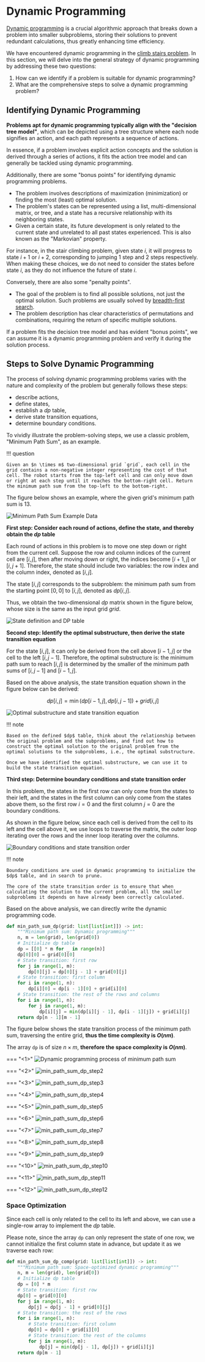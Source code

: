 # Dynamic Programming

<u>Dynamic programming</u> is a crucial algorithmic approach that breaks down a problem into smaller subproblems, storing their solutions to prevent redundant calculations, thus greatly enhancing time efficiency.

We have encountered dynamic programming in the [climb stairs problem](climb_stairs.md#method-3-dynamic-programming). In this section, we will delve into the general strategy of dynamic programming by addressing these two questions:
1. How can we identify if a problem is suitable for dynamic programming?
2. What are the comprehensive steps to solve a dynamic programming problem?

## Identifying Dynamic Programming

**Problems apt for dynamic programming typically align with the "decision tree model"**, which can be depicted using a tree structure where each node signifies an action, and each path represents a sequence of actions.

In essence, if a problem involves explicit action concepts and the solution is derived through a series of actions, it fits the action tree model and can generally be tackled using dynamic programming.

Additionally, there are some "bonus points" for identifying dynamic programming problems.

- The problem involves descriptions of maximization (minimization) or finding the most (least) optimal solution.
- The problem's states can be represented using a list, multi-dimensional matrix, or tree, and a state has a recursive relationship with its neighboring states.
- Given a certain state, its future development is only related to the current state and unrelated to all past states experienced. This is also known as the "Markovian" property.

For instance, in the stair climbing problem, given state $i$, it will progress to state $i+1$ or $i+2$, corresponding to jumping 1 step and 2 steps respectively. When making these choices, we do not need to consider the states before state $i$, as they do not influence the future of state $i$.

Conversely, there are also some "penalty points".

- The goal of the problem is to find all possible solutions, not just the optimal solution. Such problems are usually solved by [breadth-first search](bfs.md).
- The problem description has clear characteristics of permutations and combinations, requiring the return of specific multiple solutions.

If a problem fits the decision tree model and has evident "bonus points", we can assume it is a dynamic programming problem and verify it during the solution process.

## Steps to Solve Dynamic Programming

The process of solving dynamic programming problems varies with the nature and complexity of the problem but generally follows these steps: 
- describe actions, 
- define states, 
- establish a $dp$ table, 
- derive state transition equations, 
- determine boundary conditions.

To vividly illustrate the problem-solving steps, we use a classic problem, "Minimum Path Sum", as an example.

!!! question

    Given an $n \times m$ two-dimensional grid `grid`, each cell in the grid contains a non-negative integer representing the cost of that cell. The robot starts from the top-left cell and can only move down or right at each step until it reaches the bottom-right cell. Return the minimum path sum from the top-left to the bottom-right.

The figure below shows an example, where the given grid's minimum path sum is $13$.

![Minimum Path Sum Example Data](dp_solution_pipeline.assets/min_path_sum_example.png)

**First step: Consider each round of actions, define the state, and thereby obtain the $dp$ table**

Each round of actions in this problem is to move one step down or right from the current cell. Suppose the row and column indices of the current cell are $[i, j]$, then after moving down or right, the indices become $[i+1, j]$ or $[i, j+1]$. Therefore, the state should include two variables: the row index and the column index, denoted as $[i, j]$.

The state $[i, j]$ corresponds to the subproblem: the minimum path sum from the starting point $[0, 0]$ to $[i, j]$, denoted as $dp[i, j]$.

Thus, we obtain the two-dimensional $dp$ matrix shown in the figure below, whose size is the same as the input grid $grid$.

![State definition and DP table](dp_solution_pipeline.assets/min_path_sum_solution_state_definition.png)

**Second step: Identify the optimal substructure, then derive the state transition equation**

For the state $[i, j]$, it can only be derived from the cell above $[i-1, j]$ or the cell to the left $[i, j-1]$. Therefore, the optimal substructure is: the minimum path sum to reach $[i, j]$ is determined by the smaller of the minimum path sums of $[i, j-1]$ and $[i-1, j]$.

Based on the above analysis, the state transition equation shown in the figure below can be derived:

$$
dp[i, j] = \min(dp[i-1, j], dp[i, j-1]) + grid[i, j]
$$

![Optimal substructure and state transition equation](dp_solution_pipeline.assets/min_path_sum_solution_state_transition.png)

!!! note

    Based on the defined $dp$ table, think about the relationship between the original problem and the subproblems, and find out how to construct the optimal solution to the original problem from the optimal solutions to the subproblems, i.e., the optimal substructure.

    Once we have identified the optimal substructure, we can use it to build the state transition equation.

**Third step: Determine boundary conditions and state transition order**

In this problem, the states in the first row can only come from the states to their left, and the states in the first column can only come from the states above them, so the first row $i = 0$ and the first column $j = 0$ are the boundary conditions.

As shown in the figure below, since each cell is derived from the cell to its left and the cell above it, we use loops to traverse the matrix, the outer loop iterating over the rows and the inner loop iterating over the columns.

![Boundary conditions and state transition order](dp_solution_pipeline.assets/min_path_sum_solution_initial_state.png)

!!! note

    Boundary conditions are used in dynamic programming to initialize the $dp$ table, and in search to prune.
    
    The core of the state transition order is to ensure that when calculating the solution to the current problem, all the smaller subproblems it depends on have already been correctly calculated.

Based on the above analysis, we can directly write the dynamic programming code. 

```python
def min_path_sum_dp(grid: list[list[int]]) -> int:
    """Minimum path sum: Dynamic programming"""
    n, m = len(grid), len(grid[0])
    # Initialize dp table
    dp = [[0] * m for _ in range(n)]
    dp[0][0] = grid[0][0]
    # State transition: first row
    for j in range(1, m):
        dp[0][j] = dp[0][j - 1] + grid[0][j]
    # State transition: first column
    for i in range(1, n):
        dp[i][0] = dp[i - 1][0] + grid[i][0]
    # State transition: the rest of the rows and columns
    for i in range(1, n):
        for j in range(1, m):
            dp[i][j] = min(dp[i][j - 1], dp[i - 1][j]) + grid[i][j]
    return dp[n - 1][m - 1]
```

The figure below shows the state transition process of the minimum path sum, traversing the entire grid, **thus the time complexity is $O(nm)$**.

The array `dp` is of size $n \times m$, **therefore the space complexity is $O(nm)$**.

=== "<1>"
    ![Dynamic programming process of minimum path sum](dp_solution_pipeline.assets/min_path_sum_dp_step1.png)

=== "<2>"
    ![min_path_sum_dp_step2](dp_solution_pipeline.assets/min_path_sum_dp_step2.png)

=== "<3>"
    ![min_path_sum_dp_step3](dp_solution_pipeline.assets/min_path_sum_dp_step3.png)

=== "<4>"
    ![min_path_sum_dp_step4](dp_solution_pipeline.assets/min_path_sum_dp_step4.png)

=== "<5>"
    ![min_path_sum_dp_step5](dp_solution_pipeline.assets/min_path_sum_dp_step5.png)

=== "<6>"
    ![min_path_sum_dp_step6](dp_solution_pipeline.assets/min_path_sum_dp_step6.png)

=== "<7>"
    ![min_path_sum_dp_step7](dp_solution_pipeline.assets/min_path_sum_dp_step7.png)

=== "<8>"
    ![min_path_sum_dp_step8](dp_solution_pipeline.assets/min_path_sum_dp_step8.png)

=== "<9>"
    ![min_path_sum_dp_step9](dp_solution_pipeline.assets/min_path_sum_dp_step9.png)

=== "<10>"
    ![min_path_sum_dp_step10](dp_solution_pipeline.assets/min_path_sum_dp_step10.png)

=== "<11>"
    ![min_path_sum_dp_step11](dp_solution_pipeline.assets/min_path_sum_dp_step11.png)

=== "<12>"
    ![min_path_sum_dp_step12](dp_solution_pipeline.assets/min_path_sum_dp_step12.png)

### Space Optimization

Since each cell is only related to the cell to its left and above, we can use a single-row array to implement the $dp$ table.

Please note, since the array `dp` can only represent the state of one row, we cannot initialize the first column state in advance, but update it as we traverse each row:

```python
def min_path_sum_dp_comp(grid: list[list[int]]) -> int:
    """Minimum path sum: Space-optimized dynamic programming"""
    n, m = len(grid), len(grid[0])
    # Initialize dp table
    dp = [0] * m
    # State transition: first row
    dp[0] = grid[0][0]
    for j in range(1, m):
        dp[j] = dp[j - 1] + grid[0][j]
    # State transition: the rest of the rows
    for i in range(1, n):
        # State transition: first column
        dp[0] = dp[0] + grid[i][0]
        # State transition: the rest of the columns
        for j in range(1, m):
            dp[j] = min(dp[j - 1], dp[j]) + grid[i][j]
    return dp[m - 1]
```
